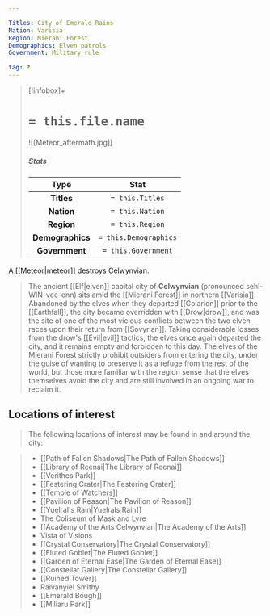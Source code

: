 ```yaml
---

Titles: City of Emerald Rains
Nation: Varisia
Region: Mierani Forest
Demographics: Elven patrols
Government: Military rule

tag: ❓
---
```


> [!infobox]+
> #  `= this.file.name`
> ![[Meteor_aftermath.jpg]]
> ##### Stats
> Type | Stat |
> :---:|:---:|
> **Titles** | `= this.Titles` |
> **Nation** | `= this.Nation` |
> **Region** | `= this.Region` |
> **Demographics** | `= this.Demographics` |
> **Government** | `= this.Government` |



 
 A [[Meteor|meteor]] destroys Celwynvian.
> The ancient [[Elf|elven]] capital city of **Celwynvian** (pronounced sehl-WIN-vee-enn) sits amid the [[Mierani Forest]] in northern [[Varisia]]. Abandoned by the elves when they departed [[Golarion]] prior to the [[Earthfall]], the city became overridden with [[Drow|drow]], and was the site of one of the most vicious conflicts between the two elven races upon their return from [[Sovyrian]]. Taking considerable losses from the drow's [[Evil|evil]] tactics, the elves once again departed the city, and it remains empty and forbidden to this day.
> The elves of the Mierani Forest strictly prohibit outsiders from entering the city, under the guise of wanting to preserve it as a refuge from the rest of the world, but those more familiar with the region sense that the elves themselves avoid the city and are still involved in an ongoing war to reclaim it.


## Locations of interest

> The following locations of interest may be found in and around the city:

> - [[Path of Fallen Shadows|The Path of Fallen Shadows]]
> - [[Library of Reenai|The Library of Reenai]]
> - [[Verithes Park]]
> - [[Festering Crater|The Festering Crater]]
> - [[Temple of Watchers]]
> - [[Pavilion of Reason|The Pavilion of Reason]]
> - [[Yuelral's Rain|Yuelrals Rain]]
> - The Coliseum of Mask and Lyre
> - [[Academy of the Arts Celwynvian|The Academy of the Arts]]
> - Vista of Visions
> - [[Crystal Conservatory|The Crystal Conservatory]]
> - [[Fluted Goblet|The Fluted Goblet]]
> - [[Garden of Eternal Ease|The Garden of Eternal Ease]]
> - [[Constellar Gallery|The Constellar Gallery]]
> - [[Ruined Tower]]
> - Raivanyiel Smithy
> - [[Emerald Bough]]
> - [[Miliaru Park]]







